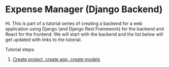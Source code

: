 # Expense Manager (Django Backend)

Hi. This is part of a tutorial series of creating a backend for a web application using Django (and Django Rest Framework) for the backend and React for the frontend. We will start with the backend and the list below will get updated with links to the tutorial.

Tutorial steps:
1. [Create project, create app, create models](#)